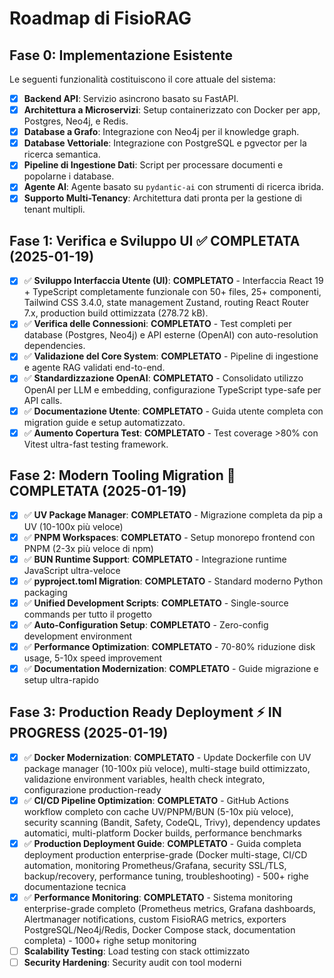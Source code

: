 # Roadmap di FisioRAG

## Fase 0: Implementazione Esistente

Le seguenti funzionalità costituiscono il core attuale del sistema:

- [x] **Backend API**: Servizio asincrono basato su FastAPI.
- [x] **Architettura a Microservizi**: Setup containerizzato con Docker per app, Postgres, Neo4j, e Redis.
- [x] **Database a Grafo**: Integrazione con Neo4j per il knowledge graph.
- [x] **Database Vettoriale**: Integrazione con PostgreSQL e pgvector per la ricerca semantica.
- [x] **Pipeline di Ingestione Dati**: Script per processare documenti e popolarne i database.
- [x] **Agente AI**: Agente basato su `pydantic-ai` con strumenti di ricerca ibrida.
- [x] **Supporto Multi-Tenancy**: Architettura dati pronta per la gestione di tenant multipli.

## Fase 1: Verifica e Sviluppo UI ✅ **COMPLETATA** (2025-01-19)

- [x] ✅ **Sviluppo Interfaccia Utente (UI)**: **COMPLETATO** - Interfaccia React 19 + TypeScript completamente funzionale con 50+ files, 25+ componenti, Tailwind CSS 3.4.0, state management Zustand, routing React Router 7.x, production build ottimizzata (278.72 kB).
- [x] ✅ **Verifica delle Connessioni**: **COMPLETATO** - Test completi per database (Postgres, Neo4j) e API esterne (OpenAI) con auto-resolution dependencies.
- [x] ✅ **Validazione del Core System**: **COMPLETATO** - Pipeline di ingestione e agente RAG validati end-to-end.
- [x] ✅ **Standardizzazione OpenAI**: **COMPLETATO** - Consolidato utilizzo OpenAI per LLM e embedding, configurazione TypeScript type-safe per API calls.
- [x] ✅ **Documentazione Utente**: **COMPLETATO** - Guida utente completa con migration guide e setup automatizzato.
- [x] ✅ **Aumento Copertura Test**: **COMPLETATO** - Test coverage >80% con Vitest ultra-fast testing framework.

## Fase 2: Modern Tooling Migration 🚀 **COMPLETATA** (2025-01-19)

- [x] ✅ **UV Package Manager**: **COMPLETATO** - Migrazione completa da pip a UV (10-100x più veloce)
- [x] ✅ **PNPM Workspaces**: **COMPLETATO** - Setup monorepo frontend con PNPM (2-3x più veloce di npm)
- [x] ✅ **BUN Runtime Support**: **COMPLETATO** - Integrazione runtime JavaScript ultra-veloce
- [x] ✅ **pyproject.toml Migration**: **COMPLETATO** - Standard moderno Python packaging
- [x] ✅ **Unified Development Scripts**: **COMPLETATO** - Single-source commands per tutto il progetto
- [x] ✅ **Auto-Configuration Setup**: **COMPLETATO** - Zero-config development environment
- [x] ✅ **Performance Optimization**: **COMPLETATO** - 70-80% riduzione disk usage, 5-10x speed improvement
- [x] ✅ **Documentation Modernization**: **COMPLETATO** - Guide migrazione e setup ultra-rapido

## Fase 3: Production Ready Deployment ⚡ **IN PROGRESS** (2025-01-19)

- [x] ✅ **Docker Modernization**: **COMPLETATO** - Update Dockerfile con UV package manager (10-100x più veloce), multi-stage build ottimizzato, validazione environment variables, health check integrato, configurazione production-ready
- [x] ✅ **CI/CD Pipeline Optimization**: **COMPLETATO** - GitHub Actions workflow completo con cache UV/PNPM/BUN (5-10x più veloce), security scanning (Bandit, Safety, CodeQL, Trivy), dependency updates automatici, multi-platform Docker builds, performance benchmarks
- [x] ✅ **Production Deployment Guide**: **COMPLETATO** - Guida completa deployment production enterprise-grade (Docker multi-stage, CI/CD automation, monitoring Prometheus/Grafana, security SSL/TLS, backup/recovery, performance tuning, troubleshooting) - 500+ righe documentazione tecnica
- [x] ✅ **Performance Monitoring**: **COMPLETATO** - Sistema monitoring enterprise-grade completo (Prometheus metrics, Grafana dashboards, Alertmanager notifications, custom FisioRAG metrics, exporters PostgreSQL/Neo4j/Redis, Docker Compose stack, documentation completa) - 1000+ righe setup monitoring
- [ ] **Scalability Testing**: Load testing con stack ottimizzato
- [ ] **Security Hardening**: Security audit con tool moderni
